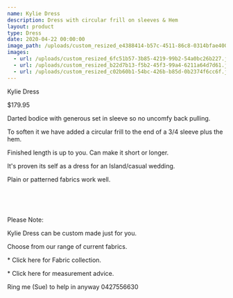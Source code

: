 ```yaml
---
name: Kylie Dress
description: Dress with circular frill on sleeves & Hem
layout: product
type: Dress
date: 2020-04-22 00:00:00
image_path: /uploads/custom_resized_e4388414-b57c-4511-86c8-0314bfae4000.jpg
images:
  - url: /uploads/custom_resized_6fc51b57-3b85-4219-99b2-54a0bc26b227.jpg
  - url: /uploads/custom_resized_b22d7b13-f5b2-45f3-99a4-6211a64d7d61.jpg
  - url: /uploads/custom_resized_c02b60b1-54bc-426b-b85d-0b2374f6cc6f.jpg
---
```


Kylie Dress

$179.95

Darted bodice with generous set in sleeve so no uncomfy back pulling.

To soften it we have added a circular frill to the end of a 3/4 sleeve plus the hem.

Finished length is up to you. Can make it short or longer.

It's proven its self as a dress for an Island/casual wedding.

Plain or patterned fabrics work well.

&nbsp;

&nbsp;

Please Note:

Kylie Dress can be custom made just for you.

Choose from our range of current fabrics.

\* Click here for Fabric collection.

\* Click here for measurement advice.

Ring me (Sue) to help in anyway 0427556630